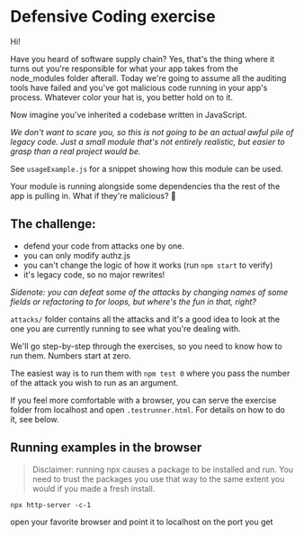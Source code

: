 # Defensive Coding exercise

Hi! 

Have you heard of software supply chain? Yes, that's the thing where it turns out you're responsible for what your app takes from the node_modules folder afterall. Today we're going to assume all the auditing tools have failed and you've got malicious code running in your app's process. Whatever color your hat is, you better hold on to it.

Now imagine you've inherited a codebase written in JavaScript.

*We don't want to scare you, so this is not going to be an actual awful pile of legacy code. Just a small module that's not entirely realistic, but easier to grasp than a real project would be.*

See `usageExample.js` for a snippet showing how this module can be used.

Your module is running alongside some dependencies tha the rest of the app is pulling in. What if they're malicious? 👿

## The challenge: 
- defend your code from attacks one by one.
- you can only modify authz.js
- you can't change the logic of how it works (run `npm start` to verify)
- it's legacy code, so no major rewrites! 

*Sidenote: you can defeat some of the attacks by changing names of some fields or refactoring to for loops, but where's the fun in that, right?*

`attacks/` folder contains all the attacks and it's a good idea to look at the one you are currently running to see what you're dealing with. 

We'll go step-by-step through the exercises, so you need to know how to run them. Numbers start at zero.

The easiest way is to run them with `npm test 0` where you pass the number of the attack you wish to run as an argument.  

If you feel more comfortable with a browser, you can serve the exercise folder from localhost and open `.testrunner.html`. For details on how to do it, see below.  



## Running examples in the browser

> Disclaimer: running npx causes a package to be installed and run. You need to trust the packages you use that way to the same extent you would if you made a fresh install. 

```
npx http-server -c-1
```
open your favorite browser and point it to localhost on the port you get 

